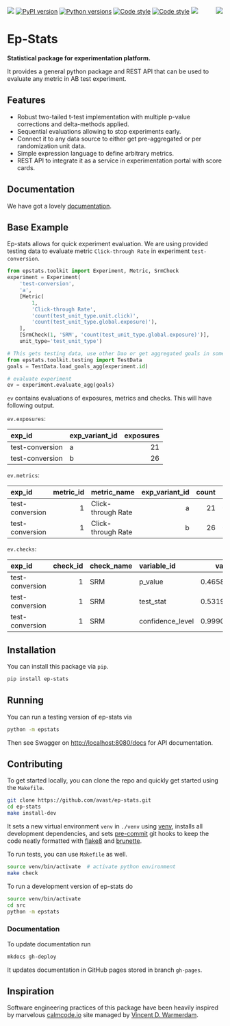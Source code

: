 ![](https://img.shields.io/github/workflow/status/avast/ep-stats/Code%20Checks?color=green)
[![PyPI version](https://img.shields.io/pypi/v/ep-stats?color=green)](https://pypi.org/project/ep-stats/)
[![Python versions](https://img.shields.io/pypi/pyversions/ep-stats?color=green)](https://pypi.org/project/ep-stats/)
[![Code style](https://img.shields.io/badge/formatted%20with-brunette-362511)](https://github.com/odwyersoftware/brunette)
[![Code style](https://img.shields.io/badge/styled%20with-flake8-green)](https://flake8.pycqa.org/en/latest/)
![](https://img.shields.io/github/languages/code-size/avast/ep-stats?color=green)
<img src="theme/experiment_b.png" align="right" />

# Ep-Stats

**Statistical package for experimentation platform.**

It provides a general python package and REST API that can be used to evaluate any metric
in AB test experiment.

## Features

* Robust two-tailed t-test implementation with multiple p-value corrections and delta-methods applied.
* Sequential evaluations allowing to stop experiments early.
* Connect it to any data source to either get pre-aggregated or per randomization unit data.
* Simple expression language to define arbitrary metrics.
* REST API to integrate it as a service in experimentation portal with score cards.

## Documentation

We have got a lovely [documentation](https://avast.github.io/ep-stats/).

## Base Example

Ep-stats allows for quick experiment evaluation. We are using provided testing data to evaluate metric `Click-through Rate` in experiment `test-conversion`.

```python
from epstats.toolkit import Experiment, Metric, SrmCheck
experiment = Experiment(
    'test-conversion',
    'a',
    [Metric(
        1,
        'Click-through Rate',
        'count(test_unit_type.unit.click)',
        'count(test_unit_type.global.exposure)'),
    ],
    [SrmCheck(1, 'SRM', 'count(test_unit_type.global.exposure)')],
    unit_type='test_unit_type')

# This gets testing data, use other Dao or get aggregated goals in some other way.
from epstats.toolkit.testing import TestData
goals = TestData.load_goals_agg(experiment.id)

# evaluate experiment
ev = experiment.evaluate_agg(goals)
```

`ev` contains evaluations of exposures, metrics and checks. This will have following output.

`ev.exposures`:

| exp_id | exp_variant_id | exposures |
| :----- | :------------- | --------: |
|test-conversion|a|21|
|test-conversion|b|26|

`ev.metrics`:

| exp_id | metric_id | metric_name | exp_variant_id | count | mean | std | sum_value | confidence_level | diff | test_stat | p_value | confidence_interval | standard_error | degrees_of_freedom |
| :----- | --------: | :---------- | -------------: | ----: | ---: | --: | --------: | ---------------: | ---: | --------: | ------: | ------------------: | -------------: | -----------------: |
|test-conversion|1|Click-through Rate|a|21|0.238095|0.436436|5|0.95|0|0|1|1.14329|0.565685|40|
|test-conversion|1|Click-through Rate|b|26|0.269231|0.452344|7|0.95|0.130769|0.223152|0.82446|1.18137|0.586008|43.5401|

`ev.checks`:

| exp_id | check_id | check_name | variable_id | value |
| :----- | -------: | :--------- | :---------- | ----: |
|test-conversion|1|SRM|p_value|0.465803|
|test-conversion|1|SRM|test_stat|0.531915|
|test-conversion|1|SRM|confidence_level|0.999000|

## Installation

You can install this package via `pip`.

```bash
pip install ep-stats
```

## Running

You can run a testing version of ep-stats via

```bash
python -m epstats
```

Then see Swagger on [http://localhost:8080/docs](http://localhost:8080/docs) for API documentation.

## Contributing

To get started locally, you can clone the repo and quickly get started using the `Makefile`.

```bash
git clone https://github.com/avast/ep-stats.git
cd ep-stats
make install-dev
```

It sets a new virtual environment `venv` in `./venv` using [venv](https://packaging.python.org/guides/installing-using-pip-and-virtual-environments/), installs all development dependencies, and sets [pre-commit](https://pre-commit.com/) git hooks to keep the code neatly formatted with [flake8](https://pypi.org/project/flake8/) and [brunette](https://pypi.org/project/brunette/).

To run tests, you can use `Makefile` as well.

```bash
source venv/bin/activate  # activate python environment
make check
```

To run a development version of ep-stats do

```bash
source venv/bin/activate
cd src
python -m epstats
```

### Documentation

To update documentation run

```bash
mkdocs gh-deploy
```

It updates documentation in GitHub pages stored in branch `gh-pages`.

## Inspiration

Software engineering practices of this package have been heavily inspired by marvelous [calmcode.io](https://calmcode.io/) site managed by [Vincent D. Warmerdam](https://github.com/koaning).
